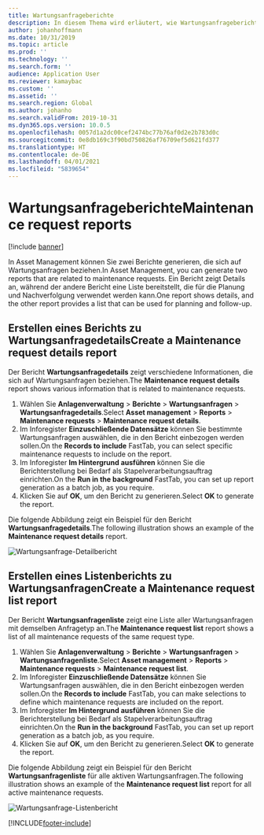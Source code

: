 ```yaml
---
title: Wartungsanfrageberichte
description: In diesem Thema wird erläutert, wie Wartungsanfrageberichte in Asset Management erstellt werden.
author: johanhoffmann
ms.date: 10/31/2019
ms.topic: article
ms.prod: ''
ms.technology: ''
ms.search.form: ''
audience: Application User
ms.reviewer: kamaybac
ms.custom: ''
ms.assetid: ''
ms.search.region: Global
ms.author: johanho
ms.search.validFrom: 2019-10-31
ms.dyn365.ops.version: 10.0.5
ms.openlocfilehash: 0057d1a2dc00cef2474bc77b76af0d2e2b783d0c
ms.sourcegitcommit: 0e8db169c3f90bd750826af76709ef5d621fd377
ms.translationtype: HT
ms.contentlocale: de-DE
ms.lasthandoff: 04/01/2021
ms.locfileid: "5839654"
---
```

# <a name="maintenance-request-reports"></a><span data-ttu-id="ed52f-103">Wartungsanfrageberichte</span><span class="sxs-lookup"><span data-stu-id="ed52f-103">Maintenance request reports</span></span>

[!include [banner](../../includes/banner.md)]

 

<span data-ttu-id="ed52f-104">In Asset Management können Sie zwei Berichte generieren, die sich auf Wartungsanfragen beziehen.</span><span class="sxs-lookup"><span data-stu-id="ed52f-104">In Asset Management, you can generate two reports that are related to maintenance requests.</span></span> <span data-ttu-id="ed52f-105">Ein Bericht zeigt Details an, während der andere Bericht eine Liste bereitstellt, die für die Planung und Nachverfolgung verwendet werden kann.</span><span class="sxs-lookup"><span data-stu-id="ed52f-105">One report shows details, and the other report provides a list that can be used for planning and follow-up.</span></span>

## <a name="create-a-maintenance-request-details-report"></a><span data-ttu-id="ed52f-106">Erstellen eines Berichts zu Wartungsanfragedetails</span><span class="sxs-lookup"><span data-stu-id="ed52f-106">Create a Maintenance request details report</span></span>

<span data-ttu-id="ed52f-107">Der Bericht **Wartungsanfragedetails** zeigt verschiedene Informationen, die sich auf Wartungsanfragen beziehen.</span><span class="sxs-lookup"><span data-stu-id="ed52f-107">The **Maintenance request details** report shows various information that is related to maintenance requests.</span></span>

1. <span data-ttu-id="ed52f-108">Wählen Sie **Anlagenverwaltung** \> **Berichte** \> **Wartungsanfragen** \> **Wartungsanfragedetails**.</span><span class="sxs-lookup"><span data-stu-id="ed52f-108">Select **Asset management** \> **Reports** \> **Maintenance requests** \> **Maintenance request details**.</span></span>
2. <span data-ttu-id="ed52f-109">Im Inforegister **Einzuschließende Datensätze** können Sie bestimmte Wartungsanfragen auswählen, die in den Bericht einbezogen werden sollen.</span><span class="sxs-lookup"><span data-stu-id="ed52f-109">On the **Records to include** FastTab, you can select specific maintenance requests to include on the report.</span></span>
3. <span data-ttu-id="ed52f-110">Im Inforegister **Im Hintergrund ausführen** können Sie die Berichterstellung bei Bedarf als Stapelverarbeitungsauftrag einrichten.</span><span class="sxs-lookup"><span data-stu-id="ed52f-110">On the **Run in the background** FastTab, you can set up report generation as a batch job, as you require.</span></span>
4. <span data-ttu-id="ed52f-111">Klicken Sie auf **OK**, um den Bericht zu generieren.</span><span class="sxs-lookup"><span data-stu-id="ed52f-111">Select **OK** to generate the report.</span></span>

<span data-ttu-id="ed52f-112">Die folgende Abbildung zeigt ein Beispiel für den Bericht **Wartungsanfragedetails**.</span><span class="sxs-lookup"><span data-stu-id="ed52f-112">The following illustration shows an example of the **Maintenance request details** report.</span></span>

![Wartungsanfrage-Detailbericht](media/09-manage-maintenance-requests.png)

## <a name="create-a-maintenance-request-list-report"></a><span data-ttu-id="ed52f-114">Erstellen eines Listenberichts zu Wartungsanfragen</span><span class="sxs-lookup"><span data-stu-id="ed52f-114">Create a Maintenance request list report</span></span>

<span data-ttu-id="ed52f-115">Der Bericht **Wartungsanfragenliste** zeigt eine Liste aller Wartungsanfragen mit demselben Anfragetyp an.</span><span class="sxs-lookup"><span data-stu-id="ed52f-115">The **Maintenance request list** report shows a list of all maintenance requests of the same request type.</span></span>

1. <span data-ttu-id="ed52f-116">Wählen Sie **Anlagenverwaltung** \> **Berichte** \> **Wartungsanfragen** \> **Wartungsanfragenliste**.</span><span class="sxs-lookup"><span data-stu-id="ed52f-116">Select **Asset management** \> **Reports** \> **Maintenance requests** \> **Maintenance request list**.</span></span>
2. <span data-ttu-id="ed52f-117">Im Inforegister **Einzuschließende Datensätze** können Sie Wartungsanfragen auswählen, die in den Bericht einbezogen werden sollen.</span><span class="sxs-lookup"><span data-stu-id="ed52f-117">On the **Records to include** FastTab, you can make selections to define which maintenance requests are included on the report.</span></span>
3. <span data-ttu-id="ed52f-118">Im Inforegister **Im Hintergrund ausführen** können Sie die Berichterstellung bei Bedarf als Stapelverarbeitungsauftrag einrichten.</span><span class="sxs-lookup"><span data-stu-id="ed52f-118">On the **Run in the background** FastTab, you can set up report generation as a batch job, as you require.</span></span>
4. <span data-ttu-id="ed52f-119">Klicken Sie auf **OK**, um den Bericht zu generieren.</span><span class="sxs-lookup"><span data-stu-id="ed52f-119">Select **OK** to generate the report.</span></span>

<span data-ttu-id="ed52f-120">Die folgende Abbildung zeigt ein Beispiel für den Bericht **Wartungsanfragenliste** für alle aktiven Wartungsanfragen.</span><span class="sxs-lookup"><span data-stu-id="ed52f-120">The following illustration shows an example of the **Maintenance request list** report for all active maintenance requests.</span></span>

![Wartungsanfrage-Listenbericht](media/10-manage-maintenance-requests.png)


[!INCLUDE[footer-include](../../../includes/footer-banner.md)]